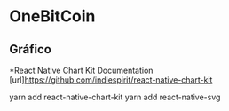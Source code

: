 # OneBitCoin

## Gráfico

*React Native Chart Kit Documentation
[url]https://github.com/indiespirit/react-native-chart-kit

yarn add react-native-chart-kit
yarn add react-native-svg